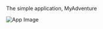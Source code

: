 The simple application, MyAdventure

![App Image](https://github.com/Trey-Gaines/MyAdventure/blob/main/Screenshot%202025-06-21%20at%2010.27.58%E2%80%AFPM.png)
